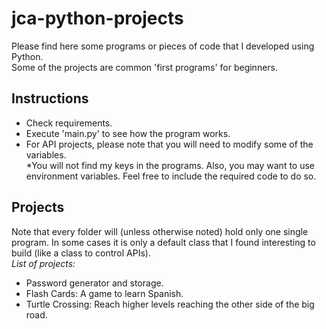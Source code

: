 # jca-python-projects
Please find here some programs or pieces of code that I developed using Python.  
Some of the projects are common 'first programs' for beginners.
## Instructions
- Check requirements.
- Execute 'main.py' to see how the program works.
- For API projects, please note that you will need to modify some of the variables.  
  *You will not find my keys in the programs. Also, you may want to use environment variables. Feel free to include the required code to do so.  
## Projects
Note that every folder will (unless otherwise noted) hold only one single program. In some cases it is only a default class that I found interesting to build (like a class to control APIs).  
<em>List of projects:</em>
- Password generator and storage.
- Flash Cards: A game to learn Spanish.
- Turtle Crossing: Reach higher levels reaching the other side of the big road.
